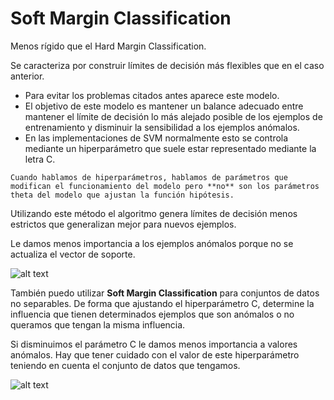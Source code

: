 # Soft Margin Classification

Menos rígido que el Hard Margin Classification.

Se caracteriza por construir límites de decisión más flexibles que en el caso anterior.

- Para evitar los problemas citados antes aparece este modelo.
- El objetivo de este modelo es mantener un balance adecuado entre mantener el límite de decisión lo más alejado posible de los ejemplos de entrenamiento y disminuir la sensibilidad a los ejemplos anómalos.
- En las implementaciones de SVM normalmente esto se controla mediante un hiperparámetro que suele estar representado mediante la letra C.

```{note}
Cuando hablamos de hiperparámetros, hablamos de parámetros que modifican el funcionamiento del modelo pero **no** son los parámetros theta del modelo que ajustan la función hipótesis.
```
Utilizando este método el algoritmo genera límites de decisión menos estrictos que generalizan mejor para nuevos ejemplos.

Le damos menos importancia a los ejemplos anómalos porque no se actualiza el vector de soporte.

![alt text](image-7.png)

También puedo utilizar **Soft Margin Classification** para conjuntos de datos no separables. De forma que ajustando el hiperparámetro C, determine la influencia que tienen determinados ejemplos que son anómalos o no queramos que tengan la misma influencia.

Si disminuimos el parámetro C le damos menos importancia a valores anómalos. Hay que tener cuidado con el valor de este hiperparámetro teniendo en cuenta el conjunto de datos que tengamos.

![alt text](image-8.png)